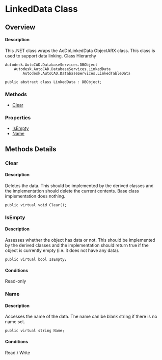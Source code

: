 # LinkedData Class

## Overview

#### Description
This .NET class wraps the AcDbLinkedData ObjectARX class. 
This class is used to support data linking.
Class Hierarchy
```text
Autodesk.AutoCAD.DatabaseServices.DBObject
    Autodesk.AutoCAD.DatabaseServices.LinkedData
        Autodesk.AutoCAD.DatabaseServices.LinkedTableData
```

```text
public abstract class LinkedData : DBObject;
```

### Methods

- [Clear](#clear)

### Properties

- [IsEmpty](#isempty)
- [Name](#name)


## Methods Details

### Clear

#### Description
Deletes the data. This should be implemented by the derived classes and the implementation should delete the current contents. Base class implementation does nothing.
```text
public virtual void Clear();
```

### IsEmpty

#### Description
Assesses whether the object has data or not. This should be implemented by the derived classes and the implementation should return true if the object is currently empty (i.e. it does not have any data).
```text
public virtual bool IsEmpty;
```

#### Conditions
Read-only
### Name

#### Description
Accesses the name of the data. The name can be blank string if there is no name set.
```text
public virtual string Name;
```

#### Conditions
Read / Write